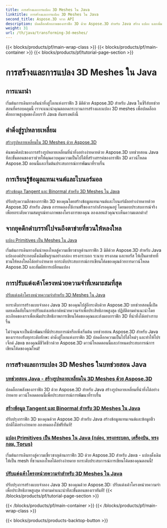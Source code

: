 ```yaml
---
title: การสร้างและการแปลง 3D Meshes ใน Java
linktitle: การสร้างและการแปลง 3D Meshes ใน Java
second_title: Aspose.3D จาวา API
description: ปลดล็อกศักยภาพของกราฟิก 3D ด้วย Aspose.3D สำหรับ Java สร้าง แปลง และเพิ่มประสิทธิภาพ Mesh ได้อย่างง่ายดาย ยกระดับประสบการณ์การเขียนโค้ดของคุณด้วยบทช่วยสอนของเรา
weight: 31
url: /th/java/transforming-3d-meshes/
---
```


{{< blocks/products/pf/main-wrap-class >}}
{{< blocks/products/pf/main-container >}}
{{< blocks/products/pf/tutorial-page-section >}}

# การสร้างและการแปลง 3D Meshes ใน Java


## การแนะนำ

เริ่มต้นการเดินทางอันน่าทึ่งสู่โลกแห่งกราฟิก 3 มิติด้วย Aspose.3D สำหรับ Java ในซีรีส์บทช่วยสอนที่ครอบคลุมนี้ เราจะแนะนำคุณตลอดกระบวนการสร้างและแปลง 3D meshes เพื่อปลดล็อกศักยภาพสูงสุดของไลบรารี Java อันทรงพลังนี้

## ดำดิ่งสู่รูปหลายเหลี่ยม 
[สร้างรูปหลายเหลี่ยมใน 3D Meshes ด้วย Aspose.3D](./create-polygons-in-meshes/)

ค้นพบศิลปะของการสร้างรูปหลายเหลี่ยมที่น่าทึ่งอย่างง่ายดายด้วย Aspose.3D บทช่วยสอน Java ทีละขั้นตอนของเราช่วยให้คุณควบคุมความเป็นไปได้ที่สร้างสรรค์ของกราฟิก 3D ดาวน์โหลด Aspose.3D ตอนนี้และเริ่มต้นประสบการณ์การพัฒนาที่ราบรื่น

## การเรียนรู้ข้อมูลแทนเจนต์และไบนอร์มอล
[สร้างข้อมูล Tangent และ Binormal สำหรับ 3D Meshes ใน Java](./generate-tangent-binormal-data/)

ปรับปรุงความลึกของกราฟิก 3D ของคุณโดยสร้างข้อมูลแทนเจนต์และไบนอร์มัลอย่างง่ายดายด้วย Aspose.3D สำหรับ Java การทดลองใช้งานฟรีของเรากำลังรอคุณอยู่ โดยมอบประสบการณ์จริงเพื่อยกระดับความสมบูรณ์ทางภาพของโครงการของคุณ ลองเลยแล้วคุณจะเห็นความแตกต่าง!

## จากยุคดึกดำบรรพ์ไปจนถึงตาข่ายที่ชวนให้หลงใหล 
[แปลง Primitives เป็น Meshes ใน Java](./convert-primitives-to-meshes/)

เริ่มต้นการเดินทางอันน่าหลงใหลสู่ความเชี่ยวชาญด้านกราฟิก 3 มิติด้วย Aspose.3D สำหรับ Java แปลงองค์ประกอบดั้งเดิมพื้นฐานอย่างกล่อง ทรงกระบอก ระนาบ ทรงกลม และทอรัส ให้เป็นตาข่ายที่ชวนให้หลงใหลได้อย่างง่ายดาย ยกระดับประสบการณ์การเขียนโค้ดของคุณด้วยการดาวน์โหลด Aspose.3D และสัมผัสการเปลี่ยนแปลง

## การปรับแต่งเค้าโครงหน่วยความจำที่เหมาะสมที่สุด 
[ปรับแต่งเค้าโครงหน่วยความจำสำหรับ 3D Meshes ใน Java](./customize-mesh-memory-layout/)

ยกระดับการสร้างแบบจำลอง Java 3D ของคุณไปสู่อีกระดับด้วย Aspose.3D บทช่วยสอนนี้เปิดเผยเคล็ดลับในการปรับแต่งเลย์เอาต์หน่วยความจำเพื่อประสิทธิภาพสูงสุด ปฏิบัติตามคำแนะนำโดยละเอียดของเราเพื่อเพิ่มประสิทธิภาพการเขียนโค้ดของคุณและส่งมอบกราฟิก 3D ที่น่าทึ่งได้อย่างราบรื่น

ไม่ว่าคุณจะเป็นนักพัฒนาที่มีประสบการณ์หรือเพิ่งเริ่มต้น บทช่วยสอน Aspose.3D สำหรับ Java ของเรารองรับทุกระดับทักษะ ดำดิ่งสู่โลกแห่งกราฟิก 3D ปลดล็อกความเป็นไปได้ใหม่ๆ และทำให้โปรเจ็กต์ Java ของคุณมีชีวิตชีวาด้วย Aspose.3D ดาวน์โหลดตอนนี้และกำหนดประสบการณ์การเขียนโค้ดของคุณใหม่!
## การสร้างและการแปลง 3D Meshes ในบทช่วยสอน Java
### [บทช่วยสอน Java - สร้างรูปหลายเหลี่ยมใน 3D Meshes ด้วย Aspose.3D](./create-polygons-in-meshes/)
ปลดล็อกพลังของกราฟิก 3D ด้วย Aspose.3D สำหรับ Java สร้างรูปหลายเหลี่ยมที่น่าทึ่งได้อย่างง่ายดาย ดาวน์โหลดตอนนี้เพื่อประสบการณ์การพัฒนาที่ราบรื่น
### [สร้างข้อมูล Tangent และ Binormal สำหรับ 3D Meshes ใน Java](./generate-tangent-binormal-data/)
ปรับปรุงกราฟิก 3D ของคุณด้วย Aspose.3D สำหรับ Java สร้างข้อมูลแทนเจนต์และข้อมูลชีวปกติได้อย่างง่ายดาย ลองทดลองใช้ฟรีทันที!
### [แปลง Primitives เป็น Meshes ใน Java (กล่อง, ทรงกระบอก, เครื่องบิน, ทรงกลม, Torus)](./convert-primitives-to-meshes/)
เริ่มต้นการเดินทางสู่ความเชี่ยวชาญด้านกราฟิก 3D ด้วย Aspose.3D สำหรับ Java - แปลงดั้งเดิมให้เป็น mesh ที่ชวนหลงใหลได้อย่างง่ายดาย ยกระดับประสบการณ์การเขียนโค้ดของคุณตอนนี้!
### [ปรับแต่งเค้าโครงหน่วยความจำสำหรับ 3D Meshes ใน Java](./customize-mesh-memory-layout/)
ปรับปรุงการสร้างแบบจำลอง Java 3D ของคุณด้วย Aspose.3D: ปรับแต่งเค้าโครงหน่วยความจำเพื่อประสิทธิภาพสูงสุด ทำตามคำแนะนำทีละขั้นตอนของเราทันที!
{{< /blocks/products/pf/tutorial-page-section >}}

{{< /blocks/products/pf/main-container >}}
{{< /blocks/products/pf/main-wrap-class >}}

{{< blocks/products/products-backtop-button >}}
